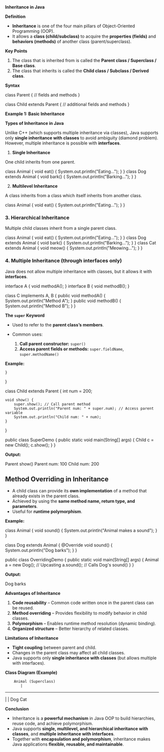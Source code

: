 
 **Inheritance in Java**

**Definition**

* **Inheritance** is one of the four main pillars of Object-Oriented Programming (OOP).
* It allows a **class (child/subclass)** to acquire the **properties (fields)** and **behaviors (methods)** of another class (parent/superclass).


**Key Points**

1. The class that is inherited from is called the **Parent class / Superclass / Base class**.
2. The class that inherits is called the **Child class / Subclass / Derived class**.


**Syntax**

class Parent {
    // fields and methods
}

class Child extends Parent {
    // additional fields and methods
}

**Example 1: Basic Inheritance**





**Types of Inheritance in Java**

Unlike C++ (which supports multiple inheritance via classes), Java supports only **single inheritance with classes** to avoid ambiguity (diamond problem).
However, multiple inheritance is possible with **interfaces**.

1. **Single Inheritance**

One child inherits from one parent.


class Animal { void eat() { System.out.println("Eating..."); } }
class Dog extends Animal { void bark() { System.out.println("Barking..."); } }

 2. **Multilevel Inheritance**

A class inherits from a class which itself inherits from another class.


class Animal { void eat() { System.out.println("Eating..."); } }


### 3. **Hierarchical Inheritance**

Multiple child classes inherit from a single parent class.


class Animal { void eat() { System.out.println("Eating..."); } }
class Dog extends Animal { void bark() { System.out.println("Barking..."); } }
class Cat extends Animal { void meow() { System.out.println("Meowing..."); } }


### 4. **Multiple Inheritance (through interfaces only)**

Java does not allow multiple inheritance with classes, but it allows it with **interfaces**.

interface A { void methodA(); }
interface B { void methodB(); }

class C implements A, B {
    public void methodA() { System.out.println("Method A"); }
    public void methodB() { System.out.println("Method B"); }
}


 **The `super` Keyword**

* Used to refer to the **parent class’s members**.
* Common uses:

  1. **Call parent constructor:** `super()`
  2. **Access parent fields or methods:** `super.fieldName`, `super.methodName()`

**Example:**



    }
}

class Child extends Parent {
    int num = 200;

    void show() {
        super.show(); // Call parent method
        System.out.println("Parent num: " + super.num); // Access parent variable
        System.out.println("Child num: " + num);
    }
}

public class SuperDemo {
    public static void main(String[] args) {
        Child c = new Child();
        c.show();
    }
}


**Output:**


Parent show()
Parent num: 100
Child num: 200


## **Method Overriding in Inheritance**

* A child class can provide its **own implementation** of a method that already exists in the parent class.
* Achieved by using the **same method name, return type, and parameters**.
* Useful for **runtime polymorphism**.

**Example:**

class Animal {
    void sound() {
        System.out.println("Animal makes a sound");
    }
}

class Dog extends Animal {
    @Override
    void sound() {
        System.out.println("Dog barks");
    }
}

public class OverridingDemo {
    public static void main(String[] args) {
        Animal a = new Dog(); // Upcasting
        a.sound(); // Calls Dog's sound()
    }
}


**Output:**


Dog barks

 **Advantages of Inheritance**

1. **Code reusability** – Common code written once in the parent class can be reused.
2. **Method overriding** – Provides flexibility to modify behavior in child classes.
3. **Polymorphism** – Enables runtime method resolution (dynamic binding).
4. **Organized structure** – Better hierarchy of related classes.

**Limitations of Inheritance**

* **Tight coupling** between parent and child.
* Changes in the parent class may affect all child classes.
* Java supports only **single inheritance with classes** (but allows multiple with interfaces).


**Class Diagram (Example)**

        Animal (Superclass)
           |
   -------------------
   |                 |
  Dog               Cat

 **Conclusion**

* Inheritance is a **powerful mechanism** in Java OOP to build hierarchies, reuse code, and achieve polymorphism.
* Java supports **single, multilevel, and hierarchical inheritance with classes**, and **multiple inheritance with interfaces**.
* Together with **encapsulation and polymorphism**, inheritance makes Java applications **flexible, reusable, and maintainable**.



